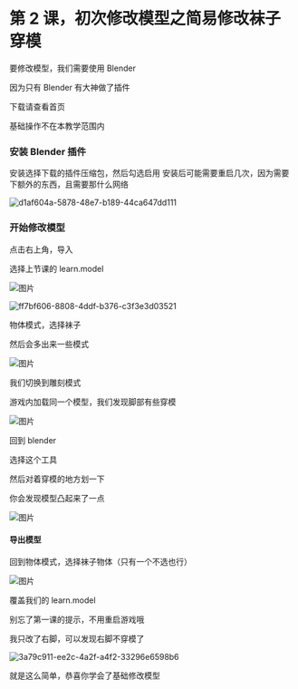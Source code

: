 # 第 2 课，初次修改模型之简易修改袜子穿模

要修改模型，我们需要使用 Blender

因为只有 Blender 有大神做了插件

下载请查看首页

基础操作不在本教学范围内

### 安装 Blender 插件
安装选择下载的插件压缩包，然后勾选启用
安装后可能需要重启几次，因为需要下额外的东西，且需要那什么网络

![d1af604a-5878-48e7-b189-44ca647dd111](https://github.com/user-attachments/assets/781bde66-9ee2-40c2-849f-ebed789ae0b5)



### 开始修改模型

点击右上角，导入

选择上节课的 learn.model

![图片](https://github.com/user-attachments/assets/fd547509-9f7c-42f0-b864-11aa953a1d55)


![ff7bf606-8808-4ddf-b376-c3f3e3d03521](https://github.com/user-attachments/assets/ae44b1a0-0a89-4e77-b1ff-021080d919cc)


物体模式，选择袜子

然后会多出来一些模式

![图片](https://github.com/user-attachments/assets/8c8a4f83-9022-4954-89c5-3db3c1de3853)

我们切换到雕刻模式



游戏内加载同一个模型，我们发现脚部有些穿模

![图片](https://github.com/user-attachments/assets/c508c575-5da9-4b03-9e03-2c978d2b95cb)

回到 blender

选择这个工具

然后对着穿模的地方划一下

你会发现模型凸起来了一点

![图片](https://github.com/user-attachments/assets/a44daa8e-2ff5-4f39-819a-21fd53e78e14)


#### 导出模型

回到物体模式，选择袜子物体（只有一个不选也行）

![图片](https://github.com/user-attachments/assets/e3976405-a361-4670-8ff0-b33e5b876359)

覆盖我们的 learn.model

别忘了第一课的提示，不用重启游戏哦

我只改了右脚，可以发现右脚不穿模了

![3a79c911-ee2c-4a2f-a4f2-33296e6598b6](https://github.com/user-attachments/assets/e838a46b-a460-4df2-991b-0291e1c80122)

就是这么简单，恭喜你学会了基础修改模型

